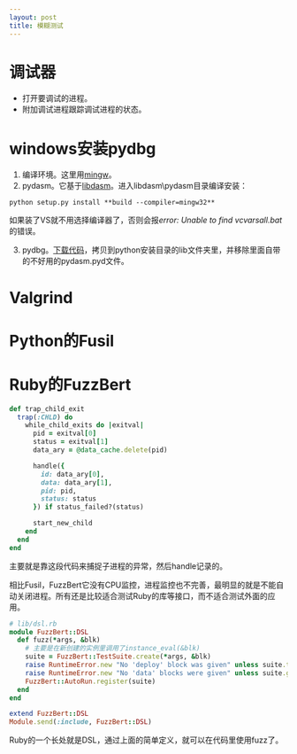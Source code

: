 ```yaml
---
layout: post
title: 模糊测试
---
```


# 调试器

* 打开要调试的进程。
* 附加调试进程跟踪调试进程的状态。

# windows安装pydbg

1. 编译环境。这里用[mingw](http://www.mingw.org/)。
2. pydasm。它基于[libdasm](http://code.google.com/p/libdasm/)。进入libdasm\pydasm目录编译安装：

```
python setup.py install **build --compiler=mingw32**
```

如果装了VS就不用选择编译器了，否则会报*error: Unable to find vcvarsall.bat*的错误。

3. pydbg。[下载代码](https://github.com/OpenRCE/pydbg)，拷贝到python安装目录的lib文件夹里，并移除里面自带的不好用的pydasm.pyd文件。

# Valgrind


# Python的Fusil

# Ruby的FuzzBert
```ruby
def trap_child_exit
  trap(:CHLD) do
    while_child_exits do |exitval|
      pid = exitval[0]
      status = exitval[1]
      data_ary = @data_cache.delete(pid)

      handle({
        id: data_ary[0],
        data: data_ary[1],
        pid: pid,
        status: status
      }) if status_failed?(status)

      start_new_child
    end
  end
end
```

主要就是靠这段代码来捕捉子进程的异常，然后handle记录的。

相比Fusil，FuzzBert它没有CPU监控，进程监控也不完善，最明显的就是不能自动关闭进程。所有还是比较适合测试Ruby的库等接口，而不适合测试外面的应用。


```ruby
# lib/dsl.rb
module FuzzBert::DSL
  def fuzz(*args, &blk)
    # 主要是在新创建的实例里调用了instance_eval(&blk)
    suite = FuzzBert::TestSuite.create(*args, &blk)
    raise RuntimeError.new "No 'deploy' block was given" unless suite.test
    raise RuntimeError.new "No 'data' blocks were given" unless suite.generators
    FuzzBert::AutoRun.register(suite)
  end
end

extend FuzzBert::DSL
Module.send(:include, FuzzBert::DSL)
```

Ruby的一个长处就是DSL，通过上面的简单定义，就可以在代码里使用fuzz了。
